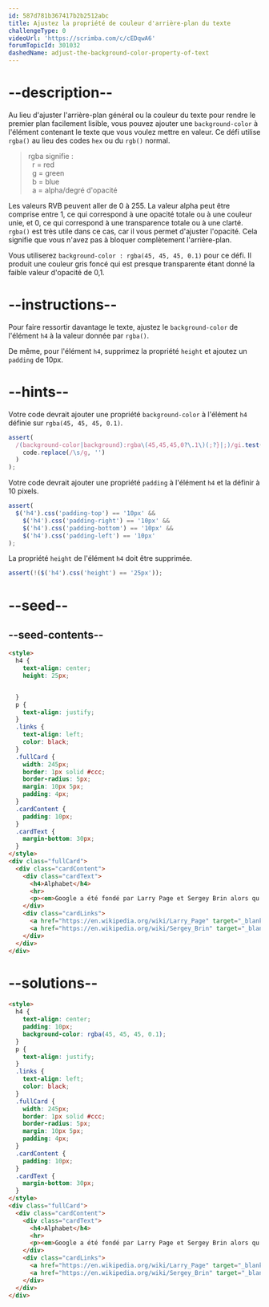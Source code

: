 ```yaml
---
id: 587d781b367417b2b2512abc
title: Ajustez la propriété de couleur d'arrière-plan du texte
challengeType: 0
videoUrl: 'https://scrimba.com/c/cEDqwA6'
forumTopicId: 301032
dashedName: adjust-the-background-color-property-of-text
---
```


# --description--

Au lieu d'ajuster l'arrière-plan général ou la couleur du texte pour rendre le premier plan facilement lisible, vous pouvez ajouter une `background-color` à l'élément contenant le texte que vous voulez mettre en valeur. Ce défi utilise `rgba()` au lieu des codes `hex` ou du `rgb()` normal.

<blockquote>rgba signifie :<br>  r = red<br>  g = green<br>  b = blue<br>  a = alpha/degré d'opacité</blockquote>

Les valeurs RVB peuvent aller de 0 à 255. La valeur alpha peut être comprise entre 1, ce qui correspond à une opacité totale ou à une couleur unie, et 0, ce qui correspond à une transparence totale ou à une clarté. `rgba()` est très utile dans ce cas, car il vous permet d'ajuster l'opacité. Cela signifie que vous n'avez pas à bloquer complètement l'arrière-plan.

Vous utiliserez `background-color : rgba(45, 45, 45, 0.1)` pour ce défi. Il produit une couleur gris foncé qui est presque transparente étant donné la faible valeur d'opacité de 0,1.

# --instructions--

Pour faire ressortir davantage le texte, ajustez le `background-color` de l'élément `h4` à la valeur donnée par `rgba()`.

De même, pour l'élément `h4`, supprimez la propriété `height` et ajoutez un `padding` de 10px.

# --hints--

Votre code devrait ajouter une propriété `background-color` à l'élément `h4` définie sur `rgba(45, 45, 45, 0.1)`.

```js
assert(
  /(background-color|background):rgba\(45,45,45,0?\.1\)(;?}|;)/gi.test(
    code.replace(/\s/g, '')
  )
);
```

Votre code devrait ajouter une propriété `padding` à l'élément `h4` et la définir à 10 pixels.

```js
assert(
  $('h4').css('padding-top') == '10px' &&
    $('h4').css('padding-right') == '10px' &&
    $('h4').css('padding-bottom') == '10px' &&
    $('h4').css('padding-left') == '10px'
);
```

La propriété `height` de l'élément `h4` doit être supprimée.

```js
assert(!($('h4').css('height') == '25px'));
```

# --seed--

## --seed-contents--

```html
<style>
  h4 {
    text-align: center;
    height: 25px;


  }
  p {
    text-align: justify;
  }
  .links {
    text-align: left;
    color: black;
  }
  .fullCard {
    width: 245px;
    border: 1px solid #ccc;
    border-radius: 5px;
    margin: 10px 5px;
    padding: 4px;
  }
  .cardContent {
    padding: 10px;
  }
  .cardText {
    margin-bottom: 30px;
  }
</style>
<div class="fullCard">
  <div class="cardContent">
    <div class="cardText">
      <h4>Alphabet</h4>
      <hr>
      <p><em>Google a été fondé par Larry Page et Sergey Brin alors qu'ils étaient <u>étudiants en doctorat</u> à <strong>l'université de Stanford</strong>.</em></p>
    </div>
    <div class="cardLinks">
      <a href="https://en.wikipedia.org/wiki/Larry_Page" target="_blank" class="links">Larry Page</a><br><br>
      <a href="https://en.wikipedia.org/wiki/Sergey_Brin" target="_blank" class="links">Sergey Brin</a>
    </div>
  </div>
</div>
```

# --solutions--

```html
<style>
  h4 {
    text-align: center;
    padding: 10px;
    background-color: rgba(45, 45, 45, 0.1);
  }
  p {
    text-align: justify;
  }
  .links {
    text-align: left;
    color: black;
  }
  .fullCard {
    width: 245px;
    border: 1px solid #ccc;
    border-radius: 5px;
    margin: 10px 5px;
    padding: 4px;
  }
  .cardContent {
    padding: 10px;
  }
  .cardText {
    margin-bottom: 30px;
  }
</style>
<div class="fullCard">
  <div class="cardContent">
    <div class="cardText">
      <h4>Alphabet</h4>
      <hr>
      <p><em>Google a été fondé par Larry Page et Sergey Brin alors qu'ils étaient <u>étudiants en doctorat</u> à <strong>l'université de Stanford</strong>.</em></p>
    </div>
    <div class="cardLinks">
      <a href="https://en.wikipedia.org/wiki/Larry_Page" target="_blank" class="links">Larry Page</a><br><br>
      <a href="https://en.wikipedia.org/wiki/Sergey_Brin" target="_blank" class="links">Sergey Brin</a>
    </div>
  </div>
</div>
```
